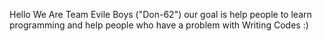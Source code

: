 Hello We Are Team Evile Boys ("Don-62")
our goal is help people to learn programming and help people who have a problem with Writing Codes :) 
